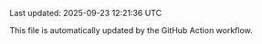 Last updated: 2025-09-23 12:21:36 UTC

This file is automatically updated by the GitHub Action workflow.
